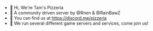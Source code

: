 - 👋 Hi, We're Tam's Pizzeria
- 👀 A community driven server by @Rnen & @RainBawZ
- 🌱 You can find us at https://discord.me/pizzeria
- 💞️ We run several different game servers and services, come join us!
